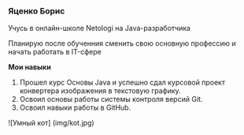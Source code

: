 ### Яценко Борис

Учусь в онлайн-школе Netologi на Java-разработчика

Планирую после обученния сменить свою основную профессию и начать работать в IT-сфере

**Мои навыки**

1. Прошел курс Основы Java и успешно сдал курсовой проект конвертера изображения в текстовую графику.
1. Освоил основы работы системы контроля версий Git.
1. Освоил навыки работы в GitHub.

![Умный кот] (img/kot.jpg)